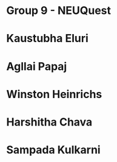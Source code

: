 # Group 9 - NEUQuest

# Kaustubha Eluri
# Agllai Papaj
# Winston Heinrichs
# Harshitha Chava
# Sampada Kulkarni
